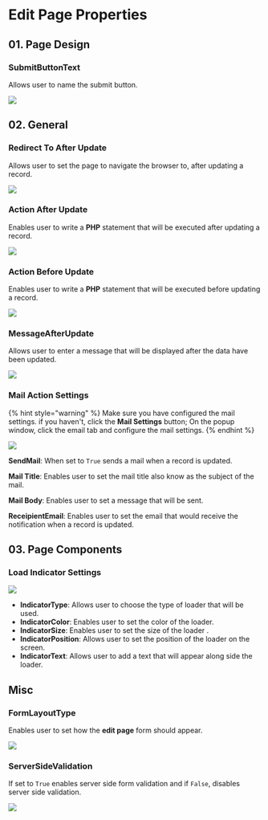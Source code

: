 # Edit Page Properties

## 01. Page Design

### SubmitButtonText

Allows user to name the submit button.

![](<../../../.gitbook/assets/Edit Page Properties SubmitButtonText.png>)



## 02. General

### Redirect To After Update

Allows user to set the page to navigate the browser to, after updating a record.

![](<../../../.gitbook/assets/Edit Page Properties Redirect To After Update.png>)

### Action After Update

Enables user to write a **PHP** statement that will be executed after updating a record.

![](<../../../.gitbook/assets/Edit Page Properties Action After Update.png>)

### Action Before Update

Enables user to write a **PHP** statement that will be executed before updating a record.

![](<../../../.gitbook/assets/Edit Page Properties Action Before Update.png>)

### MessageAfterUpdate

Allows user to enter a message that will be displayed after the data have been updated.

![](<../../../.gitbook/assets/Edit Page Properties MessageAfterUpdate.png>)

### Mail Action Settings

{% hint style="warning" %}
Make sure you have configured the mail settings. if you haven't, click the **Mail Settings** button; On the popup window, click the email tab and configure the mail settings.
{% endhint %}

![](<../../../.gitbook/assets/Edit Page Properties Mail Action Settings.png>)

**SendMail**: When set to `True` sends a mail when a record is updated.

**Mail Title**: Enables user to set the mail title also know as the subject of the mail.

**Mail Body**: Enables user to set a message that will be sent.

**ReceipientEmail**: Enables user to set the email that would receive the notification when a record is updated.



## 03. Page Components

### Load Indicator Settings

![](<../../../.gitbook/assets/Edit Page Properties Load Indicator Settings.png>)

* **IndicatorType**: Allows user to choose the type of loader that will be used.
* **IndicatorColor**: Enables user to set the color of the loader.
* **IndicatorSize**: Enables user to set the size of the loader .
* **IndicatorPosition**: Allows user to set the position of the loader on the screen.
* **IndicatorText**: Allows user to add a text that will appear along side the loader.



## Misc

### FormLayoutType

Enables user to set how the **edit page** form should appear.

![](<../../../.gitbook/assets/Edit Page Properties FormLayoutType.png>)

### ServerSideValidation

If set to `True` enables server side form validation and if `False`, disables server side validation.

![](<../../../.gitbook/assets/Edit Page Properties ServerSideValidation.png>)
